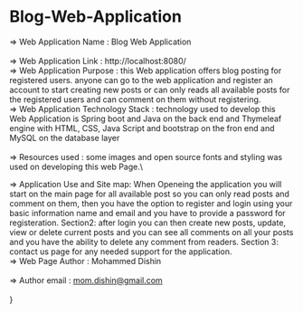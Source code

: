 # Blog-Web-Application

\=>  Web Application Name    : Blog Web Application\
\
  =>  Web Application Link    : http://localhost:8080/
\
  =>  Web Application Purpose : this Web application offers blog posting for registered users. anyone  can go to the web application and register an account to start creating new posts or can only reads all available posts for the registered users and can comment on them without registering.
\
  =>  Web Application Technology Stack : technology used to develop this Web Application is Spring boot and Java on the back end and Thymeleaf engine with HTML, CSS, Java Script and bootstrap on the fron end and MySQL on the database layer\
\
=>  Resources used : some images and open source fonts and styling was used on developing this web Page.\

=> Application Use and Site map: When Openeing the application you will start on the main page for all available post so you can only read posts and comment on them, then you have the option to register and login using your basic information name and email and you have to provide a password for registeration.
Section2: after login you can then create new posts, update, view or delete current posts and you can see all comments on all your posts and you have the ability to delete any comment from readers.
Section 3: contact us page for any needed support for the application.
\
  =>  Web Page Author  : Mohammed Dishin\
\
  =>  Author email  : mom.dishin@gmail.com\
\
  }
